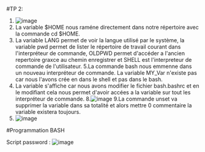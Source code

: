 #TP 2:
1. ![image](https://user-images.githubusercontent.com/77662970/189591857-7fc5429b-3861-4470-ab75-0f3547f84e5b.png)
2. La variable $HOME nous raméne directement dans notre répertoire avec la commande cd $HOME.
3. La variable LANG permet de voir la langue utilisé par le système, la variable pwd permet de lister le répertoire de travail courant dans l'interpréteur de commande, 
OLDPWD permet d'accéder a l'ancien repertoire graxce au chemin enregistrer et SHELL est l'interpreteur de commande de l'utilisateur.
5.La commande bash nous emmenne dans un nouveau interpréteur de commande. La variable MY_Var n'existe pas car nous l'avons crée en dans le shell et pas dans le bash. 
6. La variable s'affiche car nous avons modifier le fichier bash.bashrc et en le modifiant cela nous permet d'avoir accées a la variable sur tout les interpréteur de commande.
8.![image](https://user-images.githubusercontent.com/77662970/189622133-29bef768-ea70-4b81-88a1-255a8698980c.png)
9.La commande unset va supprimer la variable dans sa totalité et alors mettre 0 commentaire la variable existera toujours.
10. ![image](https://user-images.githubusercontent.com/77662970/189623274-a6cdb258-b054-49f7-ab0a-f54e74d57c82.png)

#Programmation BASH

Script password :
![image](https://user-images.githubusercontent.com/77662970/189850690-81648897-a0a6-487d-b417-aae1a9d6f2f0.png)

